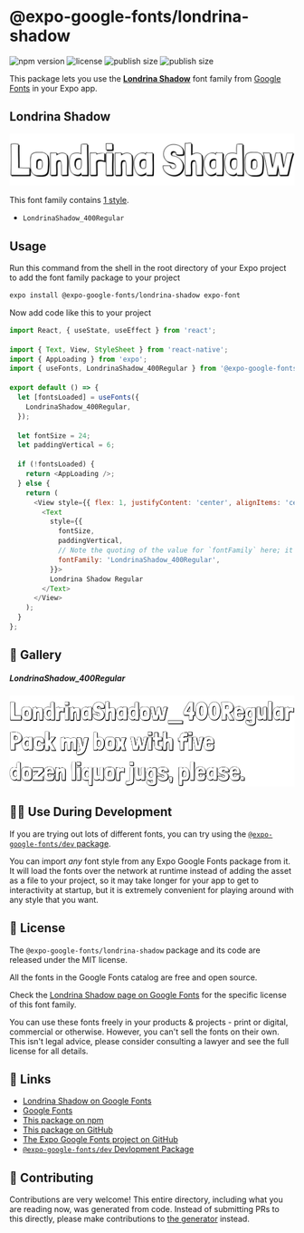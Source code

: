 # @expo-google-fonts/londrina-shadow

![npm version](https://flat.badgen.net/npm/v/@expo-google-fonts/londrina-shadow)
![license](https://flat.badgen.net/github/license/expo/google-fonts)
![publish size](https://flat.badgen.net/packagephobia/install/@expo-google-fonts/londrina-shadow)
![publish size](https://flat.badgen.net/packagephobia/publish/@expo-google-fonts/londrina-shadow)

This package lets you use the [**Londrina Shadow**](https://fonts.google.com/specimen/Londrina+Shadow) font family from [Google Fonts](https://fonts.google.com/) in your Expo app.

## Londrina Shadow

![Londrina Shadow](./font-family.png)

This font family contains [1 style](#-gallery).

- `LondrinaShadow_400Regular`

## Usage

Run this command from the shell in the root directory of your Expo project to add the font family package to your project
```sh
expo install @expo-google-fonts/londrina-shadow expo-font
```

Now add code like this to your project
```js
import React, { useState, useEffect } from 'react';

import { Text, View, StyleSheet } from 'react-native';
import { AppLoading } from 'expo';
import { useFonts, LondrinaShadow_400Regular } from '@expo-google-fonts/londrina-shadow';

export default () => {
  let [fontsLoaded] = useFonts({
    LondrinaShadow_400Regular,
  });

  let fontSize = 24;
  let paddingVertical = 6;

  if (!fontsLoaded) {
    return <AppLoading />;
  } else {
    return (
      <View style={{ flex: 1, justifyContent: 'center', alignItems: 'center' }}>
        <Text
          style={{
            fontSize,
            paddingVertical,
            // Note the quoting of the value for `fontFamily` here; it expects a string!
            fontFamily: 'LondrinaShadow_400Regular',
          }}>
          Londrina Shadow Regular
        </Text>
      </View>
    );
  }
};

```

## 🔡 Gallery

##### LondrinaShadow_400Regular
![LondrinaShadow_400Regular](./LondrinaShadow_400Regular.ttf.png)


## 👩‍💻 Use During Development

If you are trying out lots of different fonts, you can try using the [`@expo-google-fonts/dev` package](https://github.com/expo/google-fonts/tree/master/font-packages/dev#readme).

You can import *any* font style from any Expo Google Fonts package from it. It will load the fonts
over the network at runtime instead of adding the asset as a file to your project, so it may take longer
for your app to get to interactivity at startup, but it is extremely convenient
for playing around with any style that you want.

## 📖 License

The `@expo-google-fonts/londrina-shadow` package and its code are released under the MIT license.

All the fonts in the Google Fonts catalog are free and open source.

Check the [Londrina Shadow page on Google Fonts](https://fonts.google.com/specimen/Londrina+Shadow) for the specific license of this font family.

You can use these fonts freely in your products & projects - print or digital, commercial or otherwise. However, you can't sell the fonts on their own. This isn't legal advice, please consider consulting a lawyer and see the full license for all details.

## 🔗 Links

- [Londrina Shadow on Google Fonts](https://fonts.google.com/specimen/Londrina+Shadow)
- [Google Fonts](https://fonts.google.com/)
- [This package on npm](https://www.npmjs.com/package/@expo-google-fonts/londrina-shadow)
- [This package on GitHub](https://github.com/expo/google-fonts/tree/master/font-packages/londrina-shadow)
- [The Expo Google Fonts project on GitHub](https://github.com/expo/google-fonts)
- [`@expo-google-fonts/dev` Devlopment Package](https://github.com/expo/google-fonts/tree/master/font-packages/dev)

## 🤝 Contributing

Contributions are very welcome! This entire directory, including what you are reading now, was generated from code. Instead of submitting PRs to this directly, please make contributions to [the generator](https://github.com/expo/google-fonts/tree/master/packages/generator) instead.
